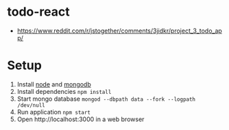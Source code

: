 # todo-react

* https://www.reddit.com/r/jstogether/comments/3jidkr/project_3_todo_app/

# Setup

1. Install [node](https://nodejs.org) and [mongodb](https://www.mongodb.org)
2. Install dependencies `npm install`
3. Start mongo database `mongod --dbpath data --fork --logpath /dev/null`
4. Run application `npm start`
5. Open http://localhost:3000 in a web browser

